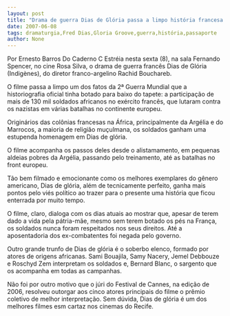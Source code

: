 ```yaml
---
layout: post
title: "Drama de guerra Dias de Glória passa a limpo história francesa "
date: 2007-06-08
tags: dramaturgia,Fred Dias,Gloria Groove,guerra,história,passaporte
author: None
---
```

Por Ernesto Barros
Do Caderno C
Estr&eacute;ia nesta sexta (8),&nbsp;na sala Fernando Spencer, no cine Rosa Silva, o drama de guerra franc&ecirc;s Dias de Gl&oacute;ria (Indig&egrave;nes), do diretor franco-argelino Rachid Bouchareb. 

O filme passa a limpo um dos fatos da 2&ordf; Guerra Mundial que a historiografia oficial tinha botado para baixo do tapete: a participa&ccedil;&atilde;o de mais de 130 mil soldados africanos no ex&eacute;rcito franc&ecirc;s, que lutaram contra os nazistas em v&aacute;rias batalhas no continente europeu. 

Origin&aacute;rios das col&ocirc;nias francesas na &Aacute;frica, principalmente da Arg&eacute;lia e do Marrocos, a maioria de religi&atilde;o mu&ccedil;ulmana, os soldados ganham uma estupenda homenagem em Dias de gl&oacute;ria. 

O filme acompanha os passos deles desde o alistamamento, em pequenas aldeias pobres da Arg&eacute;lia, passando pelo treinamento, at&eacute; as batalhas no front europeu. 

T&atilde;o bem filmado e emocionante como os melhores exemplares do g&ecirc;nero americano, Dias de gl&oacute;ria, al&eacute;m de tecnicamente perfeito, ganha mais pontos pelo vi&eacute;s pol&iacute;tico ao trazer para o presente uma hist&oacute;ria que ficou enterrada por muito tempo. 

O filme, claro, dialoga com os dias atuais ao mostrar que, apesar de terem dado a vida pela p&aacute;tria-m&atilde;e, mesmo sem terem botado os p&eacute;s na Fran&ccedil;a, os soldados nunca foram respeitados nos seus direitos. At&eacute; a aposentadoria dos ex-combatentes foi negada pelo governo. 

Outro grande trunfo de Dias de gl&oacute;ria &eacute; o soberbo elenco, formado por atores de origens africanas. Sami Bouajila, Samy Nacery, Jemel Debbouze e Roschyd Zem interpretam os soldados e, Bernard Blanc, o sargento que os acompanha em todas as campanhas. 

N&atilde;o foi por outro motivo que o j&uacute;ri do Festival de Cannes, na edi&ccedil;&atilde;o de 2006, resolveu outorgar aos cinco atores principais do filme o pr&ecirc;mio coletivo de melhor interpreta&ccedil;&atilde;o. Sem d&uacute;vida, Dias de gl&oacute;ria &eacute; um dos melhores filmes esm cartaz nos cinemas do Recife.  
